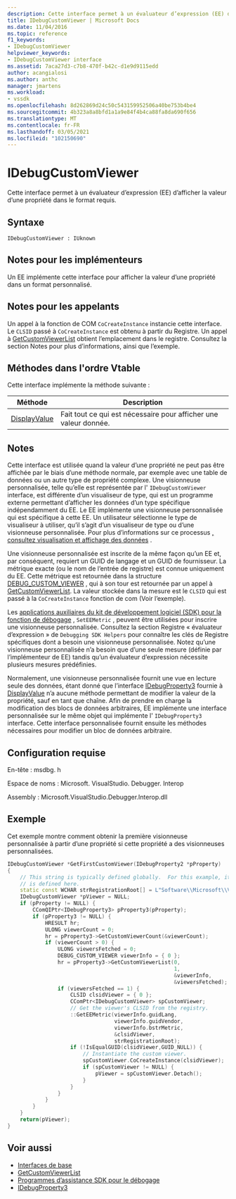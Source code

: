 ```yaml
---
description: Cette interface permet à un évaluateur d’expression (EE) d’afficher la valeur d’une propriété dans le format requis.
title: IDebugCustomViewer | Microsoft Docs
ms.date: 11/04/2016
ms.topic: reference
f1_keywords:
- IDebugCustomViewer
helpviewer_keywords:
- IDebugCustomViewer interface
ms.assetid: 7aca27d3-c7b8-470f-b42c-d1e9d9115edd
author: acangialosi
ms.author: anthc
manager: jmartens
ms.workload:
- vssdk
ms.openlocfilehash: 8d262869d24c50c543159952506a40be753b4be4
ms.sourcegitcommit: 4b323a8a8bfd1a1a9e84f4b4ca88fa8da690f656
ms.translationtype: MT
ms.contentlocale: fr-FR
ms.lasthandoff: 03/05/2021
ms.locfileid: "102150690"
---
```

# <a name="idebugcustomviewer"></a>IDebugCustomViewer
Cette interface permet à un évaluateur d’expression (EE) d’afficher la valeur d’une propriété dans le format requis.

## <a name="syntax"></a>Syntaxe

```
IDebugCustomViewer : IUknown
```

## <a name="notes-for-implementers"></a>Notes pour les implémenteurs
Un EE implémente cette interface pour afficher la valeur d’une propriété dans un format personnalisé.

## <a name="notes-for-callers"></a>Notes pour les appelants
Un appel à la fonction de COM `CoCreateInstance` instancie cette interface. Le `CLSID` passé à `CoCreateInstance` est obtenu à partir du Registre. Un appel à [GetCustomViewerList](../../../extensibility/debugger/reference/idebugproperty3-getcustomviewerlist.md) obtient l’emplacement dans le registre. Consultez la section Notes pour plus d’informations, ainsi que l’exemple.

## <a name="methods-in-vtable-order"></a>Méthodes dans l'ordre Vtable
Cette interface implémente la méthode suivante :

|Méthode|Description|
|------------|-----------------|
|[DisplayValue](../../../extensibility/debugger/reference/idebugcustomviewer-displayvalue.md)|Fait tout ce qui est nécessaire pour afficher une valeur donnée.|

## <a name="remarks"></a>Notes
Cette interface est utilisée quand la valeur d’une propriété ne peut pas être affichée par le biais d’une méthode normale, par exemple avec une table de données ou un autre type de propriété complexe. Une visionneuse personnalisée, telle qu’elle est représentée par l' `IDebugCustomViewer` interface, est différente d’un visualiseur de type, qui est un programme externe permettant d’afficher les données d’un type spécifique indépendamment du EE. Le EE implémente une visionneuse personnalisée qui est spécifique à cette EE. Un utilisateur sélectionne le type de visualiseur à utiliser, qu’il s’agit d’un visualiseur de type ou d’une visionneuse personnalisée. Pour plus d’informations sur ce processus [, consultez visualisation et affichage des données](../../../extensibility/debugger/visualizing-and-viewing-data.md) .

Une visionneuse personnalisée est inscrite de la même façon qu’un EE et, par conséquent, requiert un GUID de langage et un GUID de fournisseur. La métrique exacte (ou le nom de l’entrée de registre) est connue uniquement du EE. Cette métrique est retournée dans la structure [DEBUG_CUSTOM_VIEWER](../../../extensibility/debugger/reference/debug-custom-viewer.md) , qui à son tour est retournée par un appel à [GetCustomViewerList](../../../extensibility/debugger/reference/idebugproperty3-getcustomviewerlist.md). La valeur stockée dans la mesure est le `CLSID` qui est passé à la `CoCreateInstance` fonction de com (Voir l’exemple).

Les [applications auxiliaires du kit de développement logiciel (SDK) pour la fonction de débogage](../../../extensibility/debugger/reference/sdk-helpers-for-debugging.md) , `SetEEMetric` , peuvent être utilisées pour inscrire une visionneuse personnalisée. Consultez la section Registre « évaluateur d’expression » de `Debugging SDK Helpers` pour connaître les clés de Registre spécifiques dont a besoin une visionneuse personnalisée. Notez qu’une visionneuse personnalisée n’a besoin que d’une seule mesure (définie par l’implémenteur de EE) tandis qu’un évaluateur d’expression nécessite plusieurs mesures prédéfinies.

Normalement, une visionneuse personnalisée fournit une vue en lecture seule des données, étant donné que l’interface [IDebugProperty3](../../../extensibility/debugger/reference/idebugproperty3.md) fournie à [DisplayValue](../../../extensibility/debugger/reference/idebugcustomviewer-displayvalue.md) n’a aucune méthode permettant de modifier la valeur de la propriété, sauf en tant que chaîne. Afin de prendre en charge la modification des blocs de données arbitraires, EE implémente une interface personnalisée sur le même objet qui implémente l' `IDebugProperty3` interface. Cette interface personnalisée fournit ensuite les méthodes nécessaires pour modifier un bloc de données arbitraire.

## <a name="requirements"></a>Configuration requise
En-tête : msdbg. h

Espace de noms : Microsoft. VisualStudio. Debugger. Interop

Assembly : Microsoft.VisualStudio.Debugger.Interop.dll

## <a name="example"></a>Exemple
Cet exemple montre comment obtenir la première visionneuse personnalisée à partir d’une propriété si cette propriété a des visionneuses personnalisées.

```cpp
IDebugCustomViewer *GetFirstCustomViewer(IDebugProperty2 *pProperty)
{
    // This string is typically defined globally.  For this example, it
    // is defined here.
    static const WCHAR strRegistrationRoot[] = L"Software\\Microsoft\\VisualStudio\\8.0Exp";
    IDebugCustomViewer *pViewer = NULL;
    if (pProperty != NULL) {
        CComQIPtr<IDebugProperty3> pProperty3(pProperty);
        if (pProperty3 != NULL) {
            HRESULT hr;
            ULONG viewerCount = 0;
            hr = pProperty3->GetCustomViewerCount(&viewerCount);
            if (viewerCount > 0) {
                ULONG viewersFetched = 0;
                DEBUG_CUSTOM_VIEWER viewerInfo = { 0 };
                hr = pProperty3->GetCustomViewerList(0,
                                                     1,
                                                     &viewerInfo,
                                                     &viewersFetched);
                if (viewersFetched == 1) {
                    CLSID clsidViewer = { 0 };
                    CComPtr<IDebugCustomViewer> spCustomViewer;
                    // Get the viewer's CLSID from the registry.
                    ::GetEEMetric(viewerInfo.guidLang,
                                  viewerInfo.guidVendor,
                                  viewerInfo.bstrMetric,
                                  &clsidViewer,
                                  strRegistrationRoot);
                    if (!IsEqualGUID(clsidViewer,GUID_NULL)) {
                        // Instantiate the custom viewer.
                        spCustomViewer.CoCreateInstance(clsidViewer);
                        if (spCustomViewer != NULL) {
                            pViewer = spCustomViewer.Detach();
                        }
                    }
                }
            }
        }
    }
    return(pViewer);
}
```

## <a name="see-also"></a>Voir aussi
- [Interfaces de base](../../../extensibility/debugger/reference/core-interfaces.md)
- [GetCustomViewerList](../../../extensibility/debugger/reference/idebugproperty3-getcustomviewerlist.md)
- [Programmes d’assistance SDK pour le débogage](../../../extensibility/debugger/reference/sdk-helpers-for-debugging.md)
- [IDebugProperty3](../../../extensibility/debugger/reference/idebugproperty3.md)
